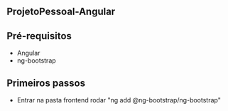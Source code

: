 ## ProjetoPessoal-Angular

## Pré-requisitos
- Angular
- ng-bootstrap

## Primeiros passos
- Entrar na pasta frontend  rodar "ng add @ng-bootstrap/ng-bootstrap"
